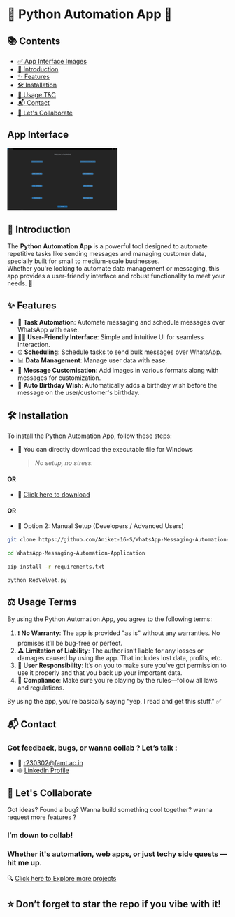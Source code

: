 # 🐍 Python Automation App 🤖

## 📚 Contents
- [✅ App Interface Images](#App%20%Interface)
- [📌 Introduction](#introduction)
- [✨ Features](#features)
- [🛠 Installation](#installation)
- [📜 Usage T&C](#usage)
- [📬 Contact](#contact)
- [🤝 Let's Collaborate](#Let's%20%Collaborate)

## App Interface
<img src="https://github.com/Aniket-16-S/WhatsApp-Messaging-Automation-Application/blob/e5ed4d9eb1bbb40f2f6435050d919465e37646b6/Outputs/Output%201.png" width=50% height=35%>


## 📌 Introduction

The **Python Automation App** is a powerful tool designed to automate repetitive tasks like sending messages and managing customer data, specially built for small to medium-scale businesses.  
Whether you're looking to automate data management or messaging, this app provides a user-friendly interface and robust functionality to meet your needs. 🚀

## ✨ Features

- 🔁 **Task Automation**: Automate messaging and schedule messages over WhatsApp with ease.
- 🧑‍💻 **User-Friendly Interface**: Simple and intuitive UI for seamless interaction.
- ⏰ **Scheduling**: Schedule tasks to send bulk messages over WhatsApp.
- 📊 **Data Management**: Manage user data with ease.
- 🎨 **Message Customisation**: Add images in various formats along with messages for customization.
- 🎂 **Auto Birthday Wish**: Automatically adds a birthday wish before the message on the user/customer's birthday.

## 🛠 Installation

To install the Python Automation App, follow these steps:

- 💾 You can directly download the executable file for Windows 
  > _No setup, no stress._
#### OR
- 🔗 [Click here to download](https://github.com/Aniket-16-S/WhatsApp-Messaging-Automation-Application/blob/f791ea313ee014bfc4f933058c00ae159b05917c/RedVelvet.exe) 
#### OR
- 🔹 Option 2: Manual Setup (Developers / Advanced Users)

```bash
git clone https://github.com/Aniket-16-S/WhatsApp-Messaging-Automation-Application.git
```
```bash
cd WhatsApp-Messaging-Automation-Application
```
```bash
pip install -r requirements.txt
```
```bash
python RedVelvet.py
```

## ⚖️ Usage Terms

By using the Python Automation App, you agree to the following terms:

1. ❗ **No Warranty**: The app is provided "as is" without any warranties. No promises it’ll be bug-free or perfect.
2. ⚠️ **Limitation of Liability**: The author isn’t liable for any losses or damages caused by using the app. That includes lost data, profits, etc.
3. 🔐 **User Responsibility**: It’s on you to make sure you’ve got permission to use it properly and that you back up your important data.
4. 📜 **Compliance**: Make sure you're playing by the rules—follow all laws and regulations.

By using the app, you're basically saying “yep, I read and get this stuff.” ✅

## 📬 Contact
### Got feedback, bugs, or wanna collab ? Let’s talk :
- 📧 r230302@famt.ac.in
- 🌐 [LinkedIn Profile](https://www.linkedin.com/in/aniket-sandye?utm_source=share&utm_campaign=share_via&utm_content=profile&utm_medium=android_app) 

## 🤝 Let's Collaborate
Got ideas? Found a bug? Wanna build something cool together? wanna request more features ?

###  I’m down to collab!
### Whether it's automation, web apps, or just techy side quests — hit me up.

🔍 [Click here to Explore more projects ](https://github.com/Aniket-16-S)

## ⭐ Don’t forget to star the repo if you vibe with it!
